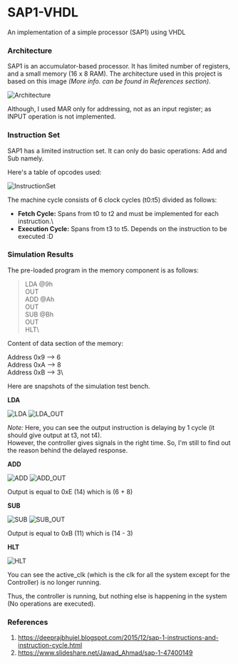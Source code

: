 # SAP1-VHDL
An implementation of a simple processor (SAP1) using VHDL


### Architecture
SAP1 is an accumulator-based processor. It has limited number of registers, and a small memory (16 x 8 RAM).
The architecture used in this project is based on this image *(More info. can be found in References section)*.

![Architecture](../assets/Architecture.jpeg?raw=true)

Although, I used MAR only for addressing, not as an input register; as INPUT operation is not implemented.

### Instruction Set
SAP1 has a limited instruction set. It can only do basic operations: Add and Sub namely.

Here's a table of opcodes used:

![InstructionSet](../assets/Instructions.jpeg?raw=true)

The machine cycle consists of 6 clock cycles (t0:t5) divided as follows:
- **Fetch Cycle:** Spans from t0 to t2 and must be implemented for each instruction.\
- **Execution Cycle:** Spans from t3 to t5. Depends on the instruction to be executed :D


### Simulation Results

The pre-loaded program in the memory component is as follows:

> LDA @9h\
> OUT\
> ADD @Ah\
> OUT\
> SUB @Bh\
> OUT\
> HLT\

Content of data section of the memory:

Address 0x9 --> 6\
Address 0xA --> 8\
Address 0xB --> 3\

Here are snapshots of the simulation test bench. 

**LDA**


![LDA](../assets/LDA.jpg?raw=true)
![LDA_OUT](../assets/OUT_LDA.jpg?raw=true)

*Note:* Here, you can see the output instruction is delaying by 1 cycle (it should give output at t3, not t4).\
However, the controller gives signals in the right time. So, I'm still to find out the reason behind the delayed response.

**ADD**

![ADD](../assets/ADD.jpg?raw=true)
![ADD_OUT](../assets/OUT_ADD.jpg?raw=true)

Output is equal to 0xE (14) which is (6 + 8)


**SUB**

![SUB](../assets/SUB.jpg?raw=true)
![SUB_OUT](../assets/OUT_SUB.jpg?raw=true)

Output is equal to 0xB (11) which is (14 - 3)


**HLT**

![HLT](../assets/HLT.jpg?raw=true)

You can see the active_clk (which is the clk for all the system except for the Controller) is no longer running.

Thus, the controller is running, but nothing else is happening in the system (No operations are executed).

### References

1. https://deeprajbhujel.blogspot.com/2015/12/sap-1-instructions-and-instruction-cycle.html
2. https://www.slideshare.net/Jawad_Ahmad/sap-1-47400149
